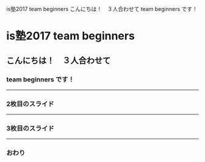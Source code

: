  is塾2017 team beginners
 こんにちは！　３人合わせて
 team beginners です！
# is塾2017 team beginners
## こんにちは！　３人合わせて
### team beginners です！

---


### 2枚目のスライド


---


### 3枚目のスライド


---


### おわり
